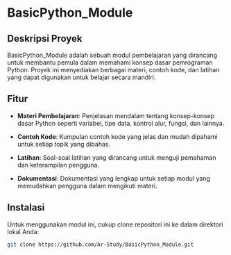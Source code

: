 # BasicPython_Module

## Deskripsi Proyek

BasicPython_Module adalah sebuah modul pembelajaran yang dirancang untuk membantu pemula dalam memahami konsep dasar pemrograman Python. Proyek ini menyediakan berbagai materi, contoh kode, dan latihan yang dapat digunakan untuk belajar secara mandiri.

## Fitur

- **Materi Pembelajaran**: Penjelasan mendalam tentang konsep-konsep dasar Python seperti variabel, tipe data, kontrol alur, fungsi, dan lainnya.
  
- **Contoh Kode**: Kumpulan contoh kode yang jelas dan mudah dipahami untuk setiap topik yang dibahas.
  
- **Latihan**: Soal-soal latihan yang dirancang untuk menguji pemahaman dan keterampilan pengguna.
  
- **Dokumentasi**: Dokumentasi yang lengkap untuk setiap modul yang memudahkan pengguna dalam mengikuti materi.

## Instalasi

Untuk menggunakan modul ini, cukup clone repositori ini ke dalam direktori lokal Anda:

```bash
git clone https://github.com/Ar-Study/BasicPython_Module.git
